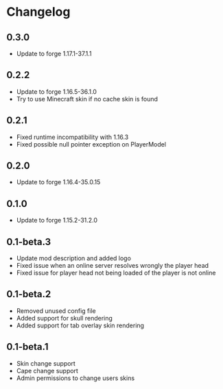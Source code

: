 # Changelog

## 0.3.0
- Update to forge 1.17.1-37.1.1

## 0.2.2
- Update to forge 1.16.5-36.1.0
- Try to use Minecraft skin if no cache skin is found

## 0.2.1
- Fixed runtime incompatibility with 1.16.3
- Fixed possible null pointer exception on PlayerModel

## 0.2.0
- Update to forge 1.16.4-35.0.15

## 0.1.0
- Update to forge 1.15.2-31.2.0

## 0.1-beta.3
- Update mod description and added logo
- Fixed issue when an online server resolves wrongly the player head
- Fixed issue for player head not being loaded of the player is not online

## 0.1-beta.2
- Removed unused config file
- Added support for skull rendering
- Added support for tab overlay skin rendering

## 0.1-beta.1
- Skin change support
- Cape change support
- Admin permissions to change users skins
